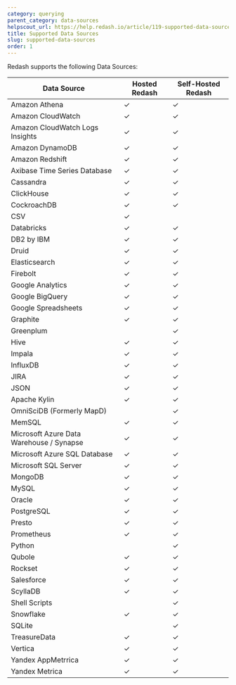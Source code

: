 ```yaml
---
category: querying
parent_category: data-sources
helpscout_url: https://help.redash.io/article/119-supported-data-sources
title: Supported Data Sources
slug: supported-data-sources
order: 1
---
```


Redash supports the following Data Sources:

|  Data Source                                |  Hosted Redash  |  Self-Hosted Redash  |
|  ------------------------------------------ |  -------------  |  ------------------  |
|   Amazon Athena                             |   ✓             |   ✓                  |
|   Amazon CloudWatch						              |   ✓				      |   ✓		        		   |
|   Amazon CloudWatch Logs Insights			      |   ✓		      		|   ✓			        	   |
|   Amazon DynamoDB                           |   ✓             |   ✓                  |
|   Amazon Redshift                           |   ✓             |   ✓                  |
|   Axibase Time Series Database              |   ✓             |   ✓                  |
|   Cassandra                                 |   ✓             |   ✓                  |
|   ClickHouse                                |   ✓             |   ✓                  |
|   CockroachDB                               |   ✓             |   ✓                  |
|   CSV                                       |   ✓             |                      |
|   Databricks                                |   ✓             |   ✓                  |
|   DB2 by IBM                                |   ✓             |   ✓                  |
|   Druid                                     |   ✓             |   ✓                  |
|   Elasticsearch                             |   ✓             |   ✓                  |
|   Firebolt                                  |   ✓             |   ✓                  |
|   Google Analytics                          |   ✓             |   ✓                  |
|   Google BigQuery                           |   ✓             |   ✓                  |
|   Google Spreadsheets                       |   ✓             |   ✓                  |
|   Graphite                                  |   ✓             |   ✓                  |
|   Greenplum                                 |                 |   ✓                  |
|   Hive                                      |   ✓             |   ✓                  |
|   Impala                                    |   ✓             |   ✓                  |
|   InfluxDB                                  |   ✓             |   ✓                  |
|   JIRA                                      |   ✓             |   ✓                  |
|   JSON                                      |   ✓             |   ✓                  |
|   Apache Kylin                              |   ✓             |   ✓                  |
|   OmniSciDB (Formerly MapD)                 |                 |   ✓                  |
|   MemSQL                                    |   ✓             |   ✓                  |
|   Microsoft Azure Data Warehouse / Synapse  |   ✓             |   ✓                  |
|   Microsoft Azure SQL Database              |   ✓             |   ✓                  |
|   Microsoft SQL Server                      |   ✓             |   ✓                  |
|   MongoDB                                   |   ✓             |   ✓                  |
|   MySQL                                     |   ✓             |   ✓                  |
|   Oracle                                    |   ✓             |   ✓                  |
|   PostgreSQL                                |   ✓             |   ✓                  |
|   Presto                                    |   ✓             |   ✓                  |
|   Prometheus                                |   ✓             |   ✓                  |
|   Python                                    |                 |   ✓                  |
|   Qubole                                    |   ✓             |   ✓                  |
|   Rockset                                   |   ✓             |   ✓                  |
|   Salesforce                                |   ✓             |   ✓                  |
|   ScyllaDB                                  |   ✓             |   ✓                  |
|   Shell Scripts                             |                 |   ✓                  |
|   Snowflake                                 |   ✓             |   ✓                  |
|   SQLite                                    |                 |   ✓                  |
|   TreasureData                              |   ✓             |   ✓                  |
|   Vertica                                   |   ✓             |   ✓                  |
|   Yandex AppMetrrica                        |   ✓             |   ✓                  |
|   Yandex Metrica                            |   ✓             |   ✓                  |

